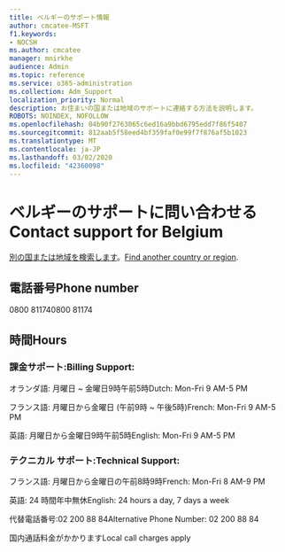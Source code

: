```yaml
---
title: ベルギーのサポート情報
author: cmcatee-MSFT
f1.keywords:
- NOCSH
ms.author: cmcatee
manager: mnirkhe
audience: Admin
ms.topic: reference
ms.service: o365-administration
ms.collection: Adm_Support
localization_priority: Normal
description: お住まいの国または地域のサポートに連絡する方法を説明します。
ROBOTS: NOINDEX, NOFOLLOW
ms.openlocfilehash: 04b90f2763065c6ed16a9bbd6795edd7f86f5407
ms.sourcegitcommit: 812aab5f58eed4bf359faf0e99f7f876af5b1023
ms.translationtype: MT
ms.contentlocale: ja-JP
ms.lasthandoff: 03/02/2020
ms.locfileid: "42360098"
---
```

# <a name="contact-support-for-belgium"></a><span data-ttu-id="7bbc9-103">ベルギーのサポートに問い合わせる</span><span class="sxs-lookup"><span data-stu-id="7bbc9-103">Contact support for Belgium</span></span>

<span data-ttu-id="7bbc9-104">[別の国または地域を検索します](../contact-support-for-business-products.md)。</span><span class="sxs-lookup"><span data-stu-id="7bbc9-104">[Find another country or region](../contact-support-for-business-products.md).</span></span>

## <a name="phone-number"></a><span data-ttu-id="7bbc9-105">電話番号</span><span class="sxs-lookup"><span data-stu-id="7bbc9-105">Phone number</span></span>
<span data-ttu-id="7bbc9-106">0800 81174</span><span class="sxs-lookup"><span data-stu-id="7bbc9-106">0800 81174</span></span>

## <a name="hours"></a><span data-ttu-id="7bbc9-107">時間</span><span class="sxs-lookup"><span data-stu-id="7bbc9-107">Hours</span></span>
### <a name="billing-support"></a><span data-ttu-id="7bbc9-108">課金サポート:</span><span class="sxs-lookup"><span data-stu-id="7bbc9-108">Billing Support:</span></span>

<span data-ttu-id="7bbc9-109">オランダ語: 月曜日 ~ 金曜日9時午前5時</span><span class="sxs-lookup"><span data-stu-id="7bbc9-109">Dutch: Mon-Fri 9 AM-5 PM</span></span>

<span data-ttu-id="7bbc9-110">フランス語: 月曜日から金曜日 (午前9時 ~ 午後5時)</span><span class="sxs-lookup"><span data-stu-id="7bbc9-110">French: Mon-Fri 9 AM-5 PM</span></span>

<span data-ttu-id="7bbc9-111">英語: 月曜日から金曜日9時午前5時</span><span class="sxs-lookup"><span data-stu-id="7bbc9-111">English: Mon-Fri 9 AM-5 PM</span></span>

### <a name="technical-support"></a><span data-ttu-id="7bbc9-112">テクニカル サポート:</span><span class="sxs-lookup"><span data-stu-id="7bbc9-112">Technical Support:</span></span>

<span data-ttu-id="7bbc9-113">フランス語: 月曜日から金曜日の午前8時9時</span><span class="sxs-lookup"><span data-stu-id="7bbc9-113">French: Mon-Fri 8 AM-9 PM</span></span>

<span data-ttu-id="7bbc9-114">英語: 24 時間年中無休</span><span class="sxs-lookup"><span data-stu-id="7bbc9-114">English: 24 hours a day, 7 days a week</span></span>

<span data-ttu-id="7bbc9-115">代替電話番号:02 200 88 84</span><span class="sxs-lookup"><span data-stu-id="7bbc9-115">Alternative Phone Number: 02 200 88 84</span></span>

<span data-ttu-id="7bbc9-116">国内通話料金がかかります</span><span class="sxs-lookup"><span data-stu-id="7bbc9-116">Local call charges apply</span></span>
